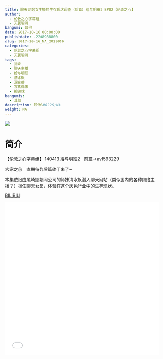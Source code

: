 ```yaml
---
title: 聊天网站女主播的生存现状调查（后篇）给与明细2 EP02【伦敦之心】
author: 
  - 伦敦之心字幕组
  - 天翼羽魂
bangumi: 其他
date: 2017-10-16 00:00:00
publishdate: -2208988800
slug: 2017-10-16_NA_2029056
categories: 
  - 伦敦之心字幕组
  - 天翼羽魂
tags: 
  - 猎奇
  - 聊天主播
  - 给与明细
  - 清水枫
  - 深夜番
  - 写真偶像
  - 擦边球
bangumis: 
  - 其他
description: 其他&#8226;NA
weight: NA
---
```


![](https://i.imgur.com/HwRjWr0.jpg)

# 简介  
【伦敦之心字幕组】 140413 給与明細2，前篇→av1593229


大家之前一直期待的后篇终于来了~


本集依旧由尾崎娜娜同公司的师妹清水枫潜入聊天网站（类似国内的各种网络主播？）担任聊天女郎，体验在这个灰色行业中的生存现状。

  [BILIBILI](https://www.bilibili.com/video/av2029056/)


<div class="vcontainer">  <iframe class='video' src="//www.bilibili.com/blackboard/player.html?aid=2029056" width="100%" height="500" frameborder="0" allowfullscreen="allowfullscreen"></iframe></div>
